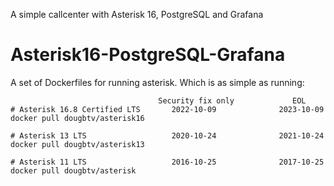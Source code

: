 A simple callcenter with Asterisk 16, PostgreSQL and Grafana
# Asterisk16-PostgreSQL-Grafana

A set of Dockerfiles for running asterisk.
Which is as simple as running:

                                     Security fix only             EOL
    # Asterisk 16.8 Certified LTS       2022-10-09              2023-10-09
    docker pull dougbtv/asterisk16

    # Asterisk 13 LTS                   2020-10-24              2021-10-24
    docker pull dougbtv/asterisk13

    # Asterisk 11 LTS                   2016-10-25              2017-10-25 
    docker pull dougbtv/asterisk 
